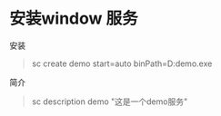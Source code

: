 # 安装window 服务


安装
>sc create demo start=auto binPath=D:demo.exe


简介
> sc description demo "这是一个demo服务"
